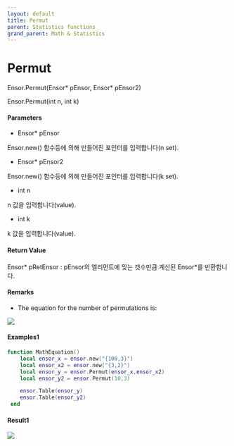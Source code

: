 ```yaml
---
layout: default
title: Permut
parent: Statistics functions
grand_parent: Math & Statistics
---
```


# Permut

Ensor.Permut\(Ensor\* pEnsor, Ensor\* pEnsor2\)

Ensor.Permut\(int n, int k\)

#### Parameters

* Ensor\* pEnsor

Ensor.new\(\) 함수등에 의해 만들어진 포인터를 입력합니다\(n set\).

* Ensor\* pEnsor2

Ensor.new\(\) 함수등에 의해 만들어진 포인터를 입력합니다\(k set\).

* int n

n 값을 입력합니다\(value\).

* int k

k 값을 입력합니다\(value\).

#### Return Value

Ensor\* pRetEnsor : pEnsor의 엘리먼트에 맞는 갯수만큼 계산된 Ensor\*를 반환합니다.

#### Remarks

* The equation for the number of permutations is:

![](./StatisticsAPI/PermutFunc.png)

#### Examples1

```lua
function MathEquation()
 	local ensor_x = ensor.new("{100,3}")
	local ensor_x2 = ensor.new("{3,2}")
 	local ensor_y = ensor.Permut(ensor_x,ensor_x2)
	local ensor_y2 = ensor.Permut(10,3)

 	ensor.Table(ensor_y)
	ensor.Table(ensor_y2)
 end
```

#### Result1

![](./StatisticsAPI/PermutResultTable.png)

